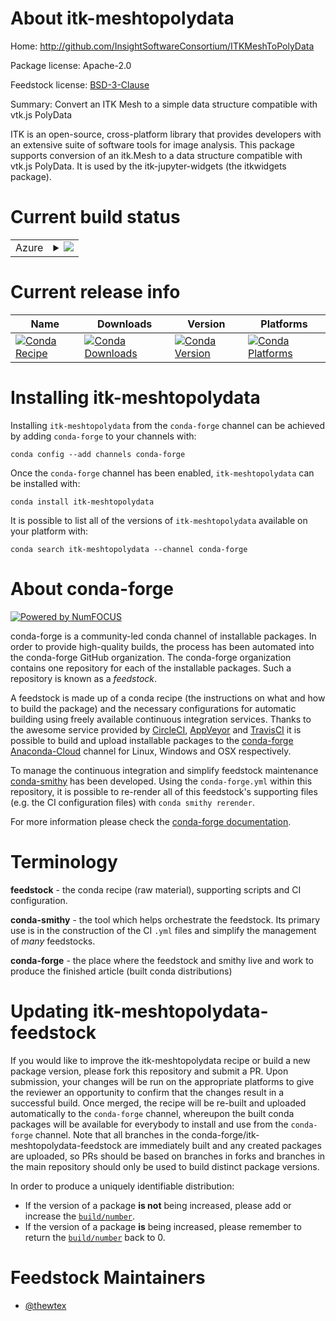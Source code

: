 About itk-meshtopolydata
========================

Home: http://github.com/InsightSoftwareConsortium/ITKMeshToPolyData

Package license: Apache-2.0

Feedstock license: [BSD-3-Clause](https://github.com/conda-forge/itk-meshtopolydata-feedstock/blob/master/LICENSE.txt)

Summary: Convert an ITK Mesh to a simple data structure compatible with vtk.js PolyData

ITK is an open-source, cross-platform library that provides developers
with an extensive suite of software tools for image analysis. This package
supports conversion of an itk.Mesh to a data structure compatible with
vtk.js PolyData. It is used by the itk-jupyter-widgets (the itkwidgets package).


Current build status
====================


<table>
    
  <tr>
    <td>Azure</td>
    <td>
      <details>
        <summary>
          <a href="https://dev.azure.com/conda-forge/feedstock-builds/_build/latest?definitionId=7147&branchName=master">
            <img src="https://dev.azure.com/conda-forge/feedstock-builds/_apis/build/status/itk-meshtopolydata-feedstock?branchName=master">
          </a>
        </summary>
        <table>
          <thead><tr><th>Variant</th><th>Status</th></tr></thead>
          <tbody><tr>
              <td>linux_64_python3.6.____cpython</td>
              <td>
                <a href="https://dev.azure.com/conda-forge/feedstock-builds/_build/latest?definitionId=7147&branchName=master">
                  <img src="https://dev.azure.com/conda-forge/feedstock-builds/_apis/build/status/itk-meshtopolydata-feedstock?branchName=master&jobName=linux&configuration=linux_64_python3.6.____cpython" alt="variant">
                </a>
              </td>
            </tr><tr>
              <td>linux_64_python3.7.____cpython</td>
              <td>
                <a href="https://dev.azure.com/conda-forge/feedstock-builds/_build/latest?definitionId=7147&branchName=master">
                  <img src="https://dev.azure.com/conda-forge/feedstock-builds/_apis/build/status/itk-meshtopolydata-feedstock?branchName=master&jobName=linux&configuration=linux_64_python3.7.____cpython" alt="variant">
                </a>
              </td>
            </tr><tr>
              <td>linux_64_python3.8.____cpython</td>
              <td>
                <a href="https://dev.azure.com/conda-forge/feedstock-builds/_build/latest?definitionId=7147&branchName=master">
                  <img src="https://dev.azure.com/conda-forge/feedstock-builds/_apis/build/status/itk-meshtopolydata-feedstock?branchName=master&jobName=linux&configuration=linux_64_python3.8.____cpython" alt="variant">
                </a>
              </td>
            </tr><tr>
              <td>linux_64_python3.9.____cpython</td>
              <td>
                <a href="https://dev.azure.com/conda-forge/feedstock-builds/_build/latest?definitionId=7147&branchName=master">
                  <img src="https://dev.azure.com/conda-forge/feedstock-builds/_apis/build/status/itk-meshtopolydata-feedstock?branchName=master&jobName=linux&configuration=linux_64_python3.9.____cpython" alt="variant">
                </a>
              </td>
            </tr><tr>
              <td>osx_64_python3.6.____cpython</td>
              <td>
                <a href="https://dev.azure.com/conda-forge/feedstock-builds/_build/latest?definitionId=7147&branchName=master">
                  <img src="https://dev.azure.com/conda-forge/feedstock-builds/_apis/build/status/itk-meshtopolydata-feedstock?branchName=master&jobName=osx&configuration=osx_64_python3.6.____cpython" alt="variant">
                </a>
              </td>
            </tr><tr>
              <td>osx_64_python3.7.____cpython</td>
              <td>
                <a href="https://dev.azure.com/conda-forge/feedstock-builds/_build/latest?definitionId=7147&branchName=master">
                  <img src="https://dev.azure.com/conda-forge/feedstock-builds/_apis/build/status/itk-meshtopolydata-feedstock?branchName=master&jobName=osx&configuration=osx_64_python3.7.____cpython" alt="variant">
                </a>
              </td>
            </tr><tr>
              <td>osx_64_python3.8.____cpython</td>
              <td>
                <a href="https://dev.azure.com/conda-forge/feedstock-builds/_build/latest?definitionId=7147&branchName=master">
                  <img src="https://dev.azure.com/conda-forge/feedstock-builds/_apis/build/status/itk-meshtopolydata-feedstock?branchName=master&jobName=osx&configuration=osx_64_python3.8.____cpython" alt="variant">
                </a>
              </td>
            </tr><tr>
              <td>osx_64_python3.9.____cpython</td>
              <td>
                <a href="https://dev.azure.com/conda-forge/feedstock-builds/_build/latest?definitionId=7147&branchName=master">
                  <img src="https://dev.azure.com/conda-forge/feedstock-builds/_apis/build/status/itk-meshtopolydata-feedstock?branchName=master&jobName=osx&configuration=osx_64_python3.9.____cpython" alt="variant">
                </a>
              </td>
            </tr><tr>
              <td>win_64_python3.6.____cpython</td>
              <td>
                <a href="https://dev.azure.com/conda-forge/feedstock-builds/_build/latest?definitionId=7147&branchName=master">
                  <img src="https://dev.azure.com/conda-forge/feedstock-builds/_apis/build/status/itk-meshtopolydata-feedstock?branchName=master&jobName=win&configuration=win_64_python3.6.____cpython" alt="variant">
                </a>
              </td>
            </tr><tr>
              <td>win_64_python3.7.____cpython</td>
              <td>
                <a href="https://dev.azure.com/conda-forge/feedstock-builds/_build/latest?definitionId=7147&branchName=master">
                  <img src="https://dev.azure.com/conda-forge/feedstock-builds/_apis/build/status/itk-meshtopolydata-feedstock?branchName=master&jobName=win&configuration=win_64_python3.7.____cpython" alt="variant">
                </a>
              </td>
            </tr><tr>
              <td>win_64_python3.8.____cpython</td>
              <td>
                <a href="https://dev.azure.com/conda-forge/feedstock-builds/_build/latest?definitionId=7147&branchName=master">
                  <img src="https://dev.azure.com/conda-forge/feedstock-builds/_apis/build/status/itk-meshtopolydata-feedstock?branchName=master&jobName=win&configuration=win_64_python3.8.____cpython" alt="variant">
                </a>
              </td>
            </tr><tr>
              <td>win_64_python3.9.____cpython</td>
              <td>
                <a href="https://dev.azure.com/conda-forge/feedstock-builds/_build/latest?definitionId=7147&branchName=master">
                  <img src="https://dev.azure.com/conda-forge/feedstock-builds/_apis/build/status/itk-meshtopolydata-feedstock?branchName=master&jobName=win&configuration=win_64_python3.9.____cpython" alt="variant">
                </a>
              </td>
            </tr>
          </tbody>
        </table>
      </details>
    </td>
  </tr>
</table>

Current release info
====================

| Name | Downloads | Version | Platforms |
| --- | --- | --- | --- |
| [![Conda Recipe](https://img.shields.io/badge/recipe-itk--meshtopolydata-green.svg)](https://anaconda.org/conda-forge/itk-meshtopolydata) | [![Conda Downloads](https://img.shields.io/conda/dn/conda-forge/itk-meshtopolydata.svg)](https://anaconda.org/conda-forge/itk-meshtopolydata) | [![Conda Version](https://img.shields.io/conda/vn/conda-forge/itk-meshtopolydata.svg)](https://anaconda.org/conda-forge/itk-meshtopolydata) | [![Conda Platforms](https://img.shields.io/conda/pn/conda-forge/itk-meshtopolydata.svg)](https://anaconda.org/conda-forge/itk-meshtopolydata) |

Installing itk-meshtopolydata
=============================

Installing `itk-meshtopolydata` from the `conda-forge` channel can be achieved by adding `conda-forge` to your channels with:

```
conda config --add channels conda-forge
```

Once the `conda-forge` channel has been enabled, `itk-meshtopolydata` can be installed with:

```
conda install itk-meshtopolydata
```

It is possible to list all of the versions of `itk-meshtopolydata` available on your platform with:

```
conda search itk-meshtopolydata --channel conda-forge
```


About conda-forge
=================

[![Powered by NumFOCUS](https://img.shields.io/badge/powered%20by-NumFOCUS-orange.svg?style=flat&colorA=E1523D&colorB=007D8A)](http://numfocus.org)

conda-forge is a community-led conda channel of installable packages.
In order to provide high-quality builds, the process has been automated into the
conda-forge GitHub organization. The conda-forge organization contains one repository
for each of the installable packages. Such a repository is known as a *feedstock*.

A feedstock is made up of a conda recipe (the instructions on what and how to build
the package) and the necessary configurations for automatic building using freely
available continuous integration services. Thanks to the awesome service provided by
[CircleCI](https://circleci.com/), [AppVeyor](https://www.appveyor.com/)
and [TravisCI](https://travis-ci.com/) it is possible to build and upload installable
packages to the [conda-forge](https://anaconda.org/conda-forge)
[Anaconda-Cloud](https://anaconda.org/) channel for Linux, Windows and OSX respectively.

To manage the continuous integration and simplify feedstock maintenance
[conda-smithy](https://github.com/conda-forge/conda-smithy) has been developed.
Using the ``conda-forge.yml`` within this repository, it is possible to re-render all of
this feedstock's supporting files (e.g. the CI configuration files) with ``conda smithy rerender``.

For more information please check the [conda-forge documentation](https://conda-forge.org/docs/).

Terminology
===========

**feedstock** - the conda recipe (raw material), supporting scripts and CI configuration.

**conda-smithy** - the tool which helps orchestrate the feedstock.
                   Its primary use is in the construction of the CI ``.yml`` files
                   and simplify the management of *many* feedstocks.

**conda-forge** - the place where the feedstock and smithy live and work to
                  produce the finished article (built conda distributions)


Updating itk-meshtopolydata-feedstock
=====================================

If you would like to improve the itk-meshtopolydata recipe or build a new
package version, please fork this repository and submit a PR. Upon submission,
your changes will be run on the appropriate platforms to give the reviewer an
opportunity to confirm that the changes result in a successful build. Once
merged, the recipe will be re-built and uploaded automatically to the
`conda-forge` channel, whereupon the built conda packages will be available for
everybody to install and use from the `conda-forge` channel.
Note that all branches in the conda-forge/itk-meshtopolydata-feedstock are
immediately built and any created packages are uploaded, so PRs should be based
on branches in forks and branches in the main repository should only be used to
build distinct package versions.

In order to produce a uniquely identifiable distribution:
 * If the version of a package **is not** being increased, please add or increase
   the [``build/number``](https://conda.io/docs/user-guide/tasks/build-packages/define-metadata.html#build-number-and-string).
 * If the version of a package **is** being increased, please remember to return
   the [``build/number``](https://conda.io/docs/user-guide/tasks/build-packages/define-metadata.html#build-number-and-string)
   back to 0.

Feedstock Maintainers
=====================

* [@thewtex](https://github.com/thewtex/)

